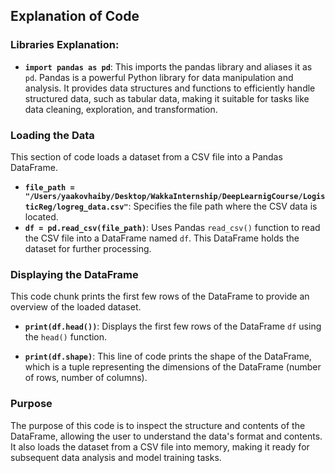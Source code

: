 ## Explanation of Code

### Libraries Explanation:

- **`import pandas as pd`**: This imports the pandas library and aliases it as `pd`. Pandas is a powerful Python library for data manipulation and analysis. It provides data structures and functions to efficiently handle structured data, such as tabular data, making it suitable for tasks like data cleaning, exploration, and transformation.


### Loading the Data

This section of code loads a dataset from a CSV file into a Pandas DataFrame. 

- **`file_path = "/Users/yaakovhaiby/Desktop/WakkaInternship/DeepLearnigCourse/LogisticReg/logreg_data.csv"`**: Specifies the file path where the CSV data is located.
- **`df = pd.read_csv(file_path)`**: Uses Pandas `read_csv()` function to read the CSV file into a DataFrame named `df`. This DataFrame holds the dataset for further processing.



### Displaying the DataFrame

This code chunk prints the first few rows of the DataFrame to provide an overview of the loaded dataset.

- **`print(df.head())`**: Displays the first few rows of the DataFrame `df` using the `head()` function.

- **`print(df.shape)`**: This line of code prints the shape of the DataFrame, which is a tuple representing the dimensions of the DataFrame (number of rows, number of columns).


### Purpose

The purpose of this code is to inspect the structure and contents of the DataFrame, allowing the user to understand the data's format and contents. It also loads the dataset from a CSV file into memory, making it ready for subsequent data analysis and model training tasks.

